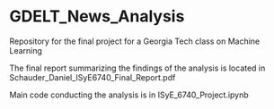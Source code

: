 # GDELT_News_Analysis
Repository for the final project for a Georgia Tech class on Machine Learning

The final report summarizing the findings of the analysis is located in Schauder_Daniel_ISyE6740_Final_Report.pdf

Main code conducting the analysis is in ISyE_6740_Project.ipynb
